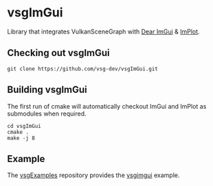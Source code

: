# vsgImGui
Library that integrates VulkanSceneGraph with [Dear ImGui](https://github.com/ocornut/imgui) & [ImPlot](https://github.com/epezent/implot).

## Checking out vsgImGui

    git clone https://github.com/vsg-dev/vsgImGui.git

## Building vsgImGui

The first run of cmake will automatically checkout ImGui and ImPlot as submodules when required.

    cd vsgImGui
    cmake .
    make -j 8

## Example

The [vsgExamples](https://github.com/vsg-dev/vsgExamples.git) repository provides the [vsgimgui](https://github.com/vsg-dev/vsgExamples/tree/master/examples/ui/vsgimgui_example) example.
